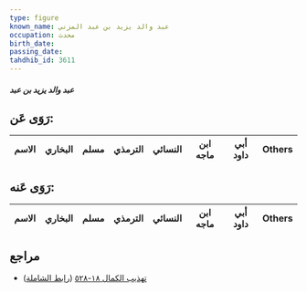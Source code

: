 ```yaml
---
type: figure
known_name: عبد والد يزيد بن عبد المزني
occupation: محدث
birth_date:
passing_date:
tahdhib_id: 3611
---
```

##### عبد والد يزيد بن عبد

## رَوَى عَن:
| الاسم | البخاري | مسلم | الترمذي | النسائي | ابن ماجه | أبي داود | Others |
| ----- | ------- | ---- | ------- | ------- | -------- | -------- | ------ |
## رَوَى عَنه:
| الاسم | البخاري | مسلم | الترمذي | النسائي | ابن ماجه | أبي داود | Others |
| ----- | ------- | ---- | ------- | ------- | -------- | -------- | ------ |
## مراجع
- [تهذيب الكمال ١٨-٥٢٨](obsidian://open?vault=Tahdhib-al-Kamal&file=Figures/٣٦١١-عبد%20والد%20يزيد%20بن%20عبد) ([رابط الشاملة](https://shamela.ws/book/3722/9561))